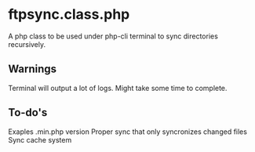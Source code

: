 # ftpsync.class.php

A php class to be used under php-cli terminal to sync directories recursively. 

## Warnings
Terminal will output a lot of logs.
Might take some time to complete.

## To-do's
Exaples
.min.php version
Proper sync that only syncronizes changed files
Sync cache system